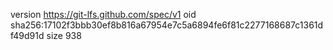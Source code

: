 version https://git-lfs.github.com/spec/v1
oid sha256:17102f3bbb30ef8b816a67954e7c5a6894fe6f81c2277168687c1361df49d91d
size 938
